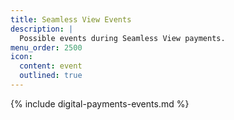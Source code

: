 ```yaml
---
title: Seamless View Events
description: |
  Possible events during Seamless View payments.
menu_order: 2500
icon:
  content: event
  outlined: true
---
```


{% include digital-payments-events.md %}
